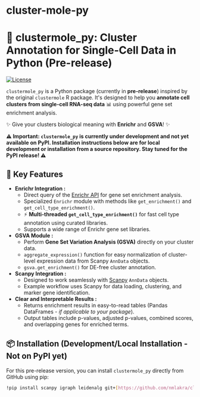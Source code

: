 # cluster-mole-py
# 🧬 clustermole_py: Cluster Annotation for Single-Cell Data in Python (Pre-release)

[![License](https://img.shields.io/badge/License-MIT-blue.svg)](https://opensource.org/licenses/MIT)

`clustermole_py` is a Python package (currently in **pre-release**) inspired by the original `clustermole` R package. It's designed to help you **annotate cell clusters from single-cell RNA-seq data** 📊 using powerful gene set enrichment analysis.

✨ Give your clusters biological meaning with **Enrichr** and **GSVA**! ✨

**⚠️  Important: `clustermole_py` is currently under development and not yet available on PyPI. Installation instructions below are for local development or installation from a source repository.  Stay tuned for the PyPI release! ⚠️**

## 🚀 Key Features

* **Enrichr Integration :**
    * Direct query of the [Enrichr API](https://maayanlab.cloud/Enrichr/) for gene set enrichment analysis.
    * Specialized `Enrichr` module with methods like `get_enrichment()` and `get_cell_type_enrichment()`.
    *  ⚡️ **Multi-threaded `get_cell_type_enrichment()`** for fast cell type annotation using curated libraries.
    *  Supports a wide range of Enrichr gene set libraries.
* **GSVA Module :**
    *  Perform **Gene Set Variation Analysis (GSVA)** directly on your cluster data.
    *  `aggregate_expression()` function for easy normalization of cluster-level expression data from Scanpy `AnnData` objects.
    *  `gsva.get_enrichment()` for DE-free cluster annotation.
* **Scanpy Integration :**
    *  Designed to work seamlessly with [Scanpy](https://scanpy.readthedocs.io/en/stable/) `AnnData` objects.
    *  Example workflow uses Scanpy for data loading, clustering, and marker gene identification.
* **Clear and Interpretable Results :**
    *  Returns enrichment results in easy-to-read tables (Pandas DataFrames - *if applicable to your package*).
    *  Output tables include p-values, adjusted p-values, combined scores, and overlapping genes for enriched terms.

## 📦 Installation (Development/Local Installation - Not on PyPI yet)

For this pre-release version, you can install `clustermole_py` directly from GitHub using pip:

```bash
!pip install scanpy igraph leidenalg git+[https://github.com/nmlakra/clustermole-py.git](https://github.com/nmlakra/clustermole-py.git)
```
